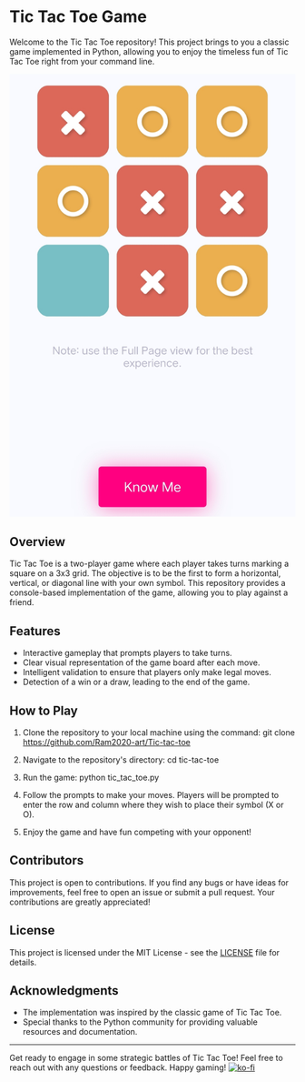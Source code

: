 # Tic Tac Toe Game

Welcome to the Tic Tac Toe repository! This project brings to you a classic game implemented in Python, allowing you to enjoy the timeless fun of Tic Tac Toe right from your command line.

![Tic Tac Toe](https://raw.githubusercontent.com/Ram2020-art/Tic-tac-toe/main/IMG_20230826_134956.jpg)

## Overview

Tic Tac Toe is a two-player game where each player takes turns marking a square on a 3x3 grid. The objective is to be the first to form a horizontal, vertical, or diagonal line with your own symbol. This repository provides a console-based implementation of the game, allowing you to play against a friend.

## Features

- Interactive gameplay that prompts players to take turns.
- Clear visual representation of the game board after each move.
- Intelligent validation to ensure that players only make legal moves.
- Detection of a win or a draw, leading to the end of the game.

## How to Play

1. Clone the repository to your local machine using the command:
 git clone https://github.com/Ram2020-art/Tic-tac-toe

2. Navigate to the repository's directory:
cd tic-tac-toe

3. Run the game:
python tic_tac_toe.py

4. Follow the prompts to make your moves. Players will be prompted to enter the row and column where they wish to place their symbol (X or O).

5. Enjoy the game and have fun competing with your opponent!

## Contributors

This project is open to contributions. If you find any bugs or have ideas for improvements, feel free to open an issue or submit a pull request. Your contributions are greatly appreciated!

## License

This project is licensed under the MIT License - see the [LICENSE](LICENSE) file for details.

## Acknowledgments

- The implementation was inspired by the classic game of Tic Tac Toe.
- Special thanks to the Python community for providing valuable resources and documentation.

---

Get ready to engage in some strategic battles of Tic Tac Toe! Feel free to reach out with any questions or feedback. Happy gaming!
[![ko-fi](https://ko-fi.com/img/githubbutton_sm.svg)](https://ko-fi.com/P5P2RVETH)
